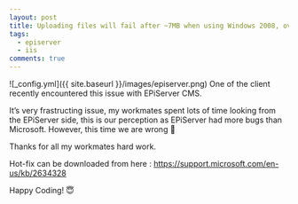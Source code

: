 ```yaml
---
layout: post
title: Uploading files will fail after ~7MB when using Windows 2008, over SSL, via a load balancer
tags:
  - episerver
  - iis
comments: true
---
```


![_config.yml]({{ site.baseurl }}/images/episerver.png)
One of the client recently encountered this issue with EPiServer CMS.


It’s very frastructing issue, my workmates spent lots of time looking from the EPiServer side, this is our perception as EPiServer had more bugs than Microsoft. However, this time we are wrong 🙂

Thanks for all my workmates hard work.


Hot-fix can be downloaded from here : https://support.microsoft.com/en-us/kb/2634328



Happy Coding! 😇